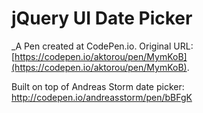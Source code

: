 # jQuery UI Date Picker
 _A Pen created at CodePen.io. Original URL: [https://codepen.io/aktorou/pen/MymKoB](https://codepen.io/aktorou/pen/MymKoB).

 Built on top of  Andreas Storm date picker: http://codepen.io/andreasstorm/pen/bBFgK